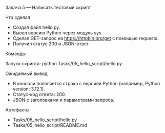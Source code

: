 Задача 5 — Написать тестовый скрипт

Что сделал
- Создал файл hello.py.
- Вывел версию Python через модуль sys.
- Сделал GET-запрос на https://httpbin.org/get с помощью requests.
- Получил статус 200 и JSON-ответ.

Команды

Запуск скрипта:
python Tasks/05_hello_script/hello.py

Ожидаемый вывод  
- В консоли появляется строка с версией Python (например, Python version: 3.12.1).
- Статус-код ответа: 200.
- JSON с заголовками и параметрами запроса.

Артефакты  
- Tasks/05_hello_script/hello.py  
- Tasks/05_hello_script/README.md  